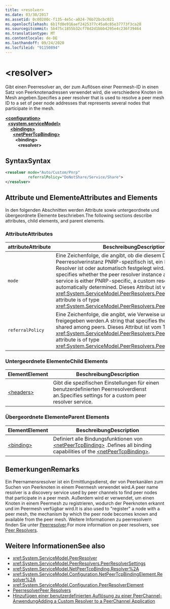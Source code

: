 ```yaml
---
title: <resolver>
ms.date: 03/30/2017
ms.assetid: 0c00200c-f135-4e5c-a024-76b72bcbc021
ms.openlocfilehash: 6b1fd8e916aef2425377c45a0c85e37773f3ca28
ms.sourcegitcommit: 5b475c1855b32cf78d2d1bbb4295e4c236f39464
ms.translationtype: MT
ms.contentlocale: de-DE
ms.lasthandoff: 09/24/2020
ms.locfileid: "91150894"
---
```

# \<resolver>

<span data-ttu-id="1acf8-101">Gibt einen Peerresolver an, der zum Auflösen einer Peermesh-ID in einen Satz von Peerknotenadressen verwendet wird, die verschiedene Knoten im Mesh angeben.</span><span class="sxs-lookup"><span data-stu-id="1acf8-101">Specifies a peer resolver that is used to resolve a peer mesh ID to a set of peer node addresses that represents several nodes that participate in the mesh.</span></span>  
  
[**\<configuration>**](../configuration-element.md)\
&nbsp;&nbsp;[**\<system.serviceModel>**](system-servicemodel.md)\
&nbsp;&nbsp;&nbsp;&nbsp;[**\<bindings>**](bindings.md)\
&nbsp;&nbsp;&nbsp;&nbsp;&nbsp;&nbsp;[**\<netPeerTcpBinding>**](netpeertcpbinding.md)\
&nbsp;&nbsp;&nbsp;&nbsp;&nbsp;&nbsp;&nbsp;&nbsp;**\<binding>**\
&nbsp;&nbsp;&nbsp;&nbsp;&nbsp;&nbsp;&nbsp;&nbsp;&nbsp;&nbsp;**\<resolver>**  
  
## <a name="syntax"></a><span data-ttu-id="1acf8-102">Syntax</span><span class="sxs-lookup"><span data-stu-id="1acf8-102">Syntax</span></span>  
  
```xml  
<resolver mode="Auto/Custom/Pnrp"
          referralPolicy="DoNotShare/Service/Share">
</resolver>
```  
  
## <a name="attributes-and-elements"></a><span data-ttu-id="1acf8-103">Attribute und Elemente</span><span class="sxs-lookup"><span data-stu-id="1acf8-103">Attributes and Elements</span></span>  

 <span data-ttu-id="1acf8-104">In den folgenden Abschnitten werden Attribute sowie untergeordnete und übergeordnete Elemente beschrieben.</span><span class="sxs-lookup"><span data-stu-id="1acf8-104">The following sections describe attributes, child elements, and parent elements.</span></span>  
  
### <a name="attributes"></a><span data-ttu-id="1acf8-105">Attribute</span><span class="sxs-lookup"><span data-stu-id="1acf8-105">Attributes</span></span>  
  
|<span data-ttu-id="1acf8-106">attribute</span><span class="sxs-lookup"><span data-stu-id="1acf8-106">Attribute</span></span>|<span data-ttu-id="1acf8-107">Beschreibung</span><span class="sxs-lookup"><span data-stu-id="1acf8-107">Description</span></span>|  
|---------------|-----------------|  
|`mode`|<span data-ttu-id="1acf8-108">Eine Zeichenfolge, die angibt, ob die diesem Dienst zugeordnete Peerresolverinstanz PNRP-spezifisch ist, ein benutzerdefinierter Resolver ist oder automatisch festgelegt wird.</span><span class="sxs-lookup"><span data-stu-id="1acf8-108">A string that specifies whether the peer resolver instance associated with this service is either PNRP-specific, a custom resolver, or automatically determined.</span></span> <span data-ttu-id="1acf8-109">Dieses Attribut ist vom Typ <xref:System.ServiceModel.PeerResolvers.PeerResolverMode>.</span><span class="sxs-lookup"><span data-stu-id="1acf8-109">This attribute is of type <xref:System.ServiceModel.PeerResolvers.PeerResolverMode>.</span></span>|  
|`referralPolicy`|<span data-ttu-id="1acf8-110">Eine Zeichenfolge, die angibt, wie Verweise unter Peers freigegeben werden.</span><span class="sxs-lookup"><span data-stu-id="1acf8-110">A string that specifies the way referrals are shared among peers.</span></span> <span data-ttu-id="1acf8-111">Dieses Attribut ist vom Typ <xref:System.ServiceModel.PeerResolvers.PeerReferralPolicy>.</span><span class="sxs-lookup"><span data-stu-id="1acf8-111">This attribute is of type <xref:System.ServiceModel.PeerResolvers.PeerReferralPolicy>.</span></span>|  
  
### <a name="child-elements"></a><span data-ttu-id="1acf8-112">Untergeordnete Elemente</span><span class="sxs-lookup"><span data-stu-id="1acf8-112">Child Elements</span></span>  
  
|<span data-ttu-id="1acf8-113">Element</span><span class="sxs-lookup"><span data-stu-id="1acf8-113">Element</span></span>|<span data-ttu-id="1acf8-114">Beschreibung</span><span class="sxs-lookup"><span data-stu-id="1acf8-114">Description</span></span>|  
|-------------|-----------------|  
|[\<headers>](headers.md)|<span data-ttu-id="1acf8-115">Gibt die spezifischen Einstellungen für einen benutzerdefinierten Peerresolverdienst an.</span><span class="sxs-lookup"><span data-stu-id="1acf8-115">Specifies settings for a custom peer resolver service.</span></span>|  
  
### <a name="parent-elements"></a><span data-ttu-id="1acf8-116">Übergeordnete Elemente</span><span class="sxs-lookup"><span data-stu-id="1acf8-116">Parent Elements</span></span>  
  
|<span data-ttu-id="1acf8-117">Element</span><span class="sxs-lookup"><span data-stu-id="1acf8-117">Element</span></span>|<span data-ttu-id="1acf8-118">Beschreibung</span><span class="sxs-lookup"><span data-stu-id="1acf8-118">Description</span></span>|  
|-------------|-----------------|  
|[\<binding>](bindings.md)|<span data-ttu-id="1acf8-119">Definiert alle Bindungsfunktionen von [\<netPeerTcpBinding>](netpeertcpbinding.md) .</span><span class="sxs-lookup"><span data-stu-id="1acf8-119">Defines all binding capabilities of the [\<netPeerTcpBinding>](netpeertcpbinding.md).</span></span>|  
  
## <a name="remarks"></a><span data-ttu-id="1acf8-120">Bemerkungen</span><span class="sxs-lookup"><span data-stu-id="1acf8-120">Remarks</span></span>  

 <span data-ttu-id="1acf8-121">Ein Peernamensresolver ist ein Ermittlungsdienst, der von Peerkanälen zum Suchen von Peerknoten in einem Peermesh verwendet wird.</span><span class="sxs-lookup"><span data-stu-id="1acf8-121">A peer name resolver is a discovery service used by peer channels to find peer nodes that participate in a peer mesh.</span></span> <span data-ttu-id="1acf8-122">Außerdem wird er verwendet, um einen Knoten in einem Peermesh zu registrieren, wodurch der Peerknoten erkannt und im Peermesh verfügbar wird.</span><span class="sxs-lookup"><span data-stu-id="1acf8-122">It is also used to "register" a node with a peer mesh, the mechanism by which the peer node becomes known and available from the peer mesh.</span></span> <span data-ttu-id="1acf8-123">Weitere Informationen zu peerresolvern finden Sie unter [Peerresolver](../../../wcf/feature-details/peer-resolvers.md).</span><span class="sxs-lookup"><span data-stu-id="1acf8-123">For more information on peer resolvers, see [Peer Resolvers](../../../wcf/feature-details/peer-resolvers.md).</span></span>  
  
## <a name="see-also"></a><span data-ttu-id="1acf8-124">Weitere Informationen</span><span class="sxs-lookup"><span data-stu-id="1acf8-124">See also</span></span>

- <xref:System.ServiceModel.PeerResolver>
- <xref:System.ServiceModel.PeerResolvers.PeerResolverSettings>
- <xref:System.ServiceModel.NetPeerTcpBinding.Resolver%2A>
- <xref:System.ServiceModel.Configuration.NetPeerTcpBindingElement.Resolver%2A>
- <xref:System.ServiceModel.Configuration.PeerResolverElement>
- [<span data-ttu-id="1acf8-125">Peerresolver</span><span class="sxs-lookup"><span data-stu-id="1acf8-125">Peer Resolvers</span></span>](../../../wcf/feature-details/peer-resolvers.md)
- <span data-ttu-id="1acf8-126">[Hinzufügen einer benutzerdefinierten Auflösung zu einer PeerChannel-Anwendung](/previous-versions/ms730105(v=vs.90))</span><span class="sxs-lookup"><span data-stu-id="1acf8-126">[Adding a Custom Resolver to a PeerChannel Application](/previous-versions/ms730105(v=vs.90))</span></span>
